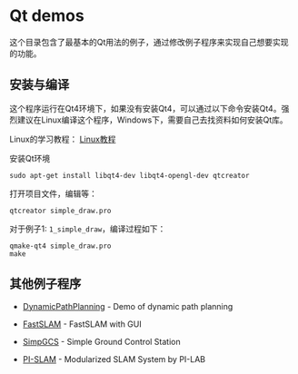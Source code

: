 # Qt demos

这个目录包含了最基本的Qt用法的例子，通过修改例子程序来实现自己想要实现的功能。

## 安装与编译
这个程序运行在Qt4环境下，如果没有安装Qt4，可以通过以下命令安装Qt4。强烈建议在Linux编译这个程序，Windows下，需要自己去找资料如何安装Qt库。

Linux的学习教程： [Linux教程](../../6_tools/linux/README.md)

安装Qt环境
```
sudo apt-get install libqt4-dev libqt4-opengl-dev qtcreator
```

打开项目文件，编辑等：
```
qtcreator simple_draw.pro
```

对于例子1: `1_simple_draw`，编译过程如下：
```
qmake-qt4 simple_draw.pro
make
```

## 其他例子程序

* [DynamicPathPlanning](https://gitee.com/pi-lab/DynamicPathPlanning) - Demo of dynamic path planning

* [FastSLAM](https://gitee.com/pi-lab/fastslam) - FastSLAM with GUI
* [SimpGCS](https://gitee.com/pi-lab/SimpGCS) - Simple Ground Control Station

- [PI-SLAM](https://gitee.com/pi-lab/pi-slam) - Modularized SLAM System by PI-LAB